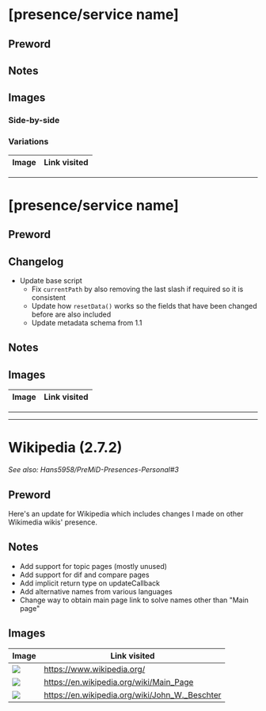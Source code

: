 # [presence/service name]

## Preword

## Notes

## Images

### Side-by-side

### Variations

| Image | Link visited |
| ----- | ------------ |

----

# [presence/service name]

## Preword

## Changelog

- Update base script
  - Fix `currentPath` by also removing the last slash if required so it is consistent
  - Update how `resetData()` works so the fields that have been changed before are also included
  - Update metadata schema from 1.1

## Notes

## Images

| Image | Link visited |
| ----- | ------------ |

----

<!-- 
var images = ``.split("\n")

var links = ``.split("\n")

console.log(images.length, links.length, images.length === links.length)

images = images.map(value => value.replace(/\[.+\]/, "[]"))
var result = images.map((value, index) => {
	if (value !== "") return `| ${value} | ${links[index]} |`
})
console.log(result.join("\n"))
-->

---

# Wikipedia (2.7.2)

*See also: Hans5958/PreMiD-Presences-Personal#3*

## Preword

Here's an update for Wikipedia which includes changes I made on other Wikimedia wikis' presence.

## Notes

- Add support for topic pages (mostly unused)
- Add support for dif and compare pages
- Add implicit return type on updateCallback
- Add alternative names from various languages
- Change way to obtain main page link to solve names other than "Main page"

## Images

| Image | Link visited |
| ----- | ------------ |
| ![](https://user-images.githubusercontent.com/11584103/90961449-4e3bdd80-e4d3-11ea-88ee-076f5b0f1226.png) | https://www.wikipedia.org/ |
| ![](https://user-images.githubusercontent.com/11584103/90961450-4f6d0a80-e4d3-11ea-86aa-04d15cd6578d.png) | https://en.wikipedia.org/wiki/Main_Page |
| ![](https://user-images.githubusercontent.com/11584103/90961451-5005a100-e4d3-11ea-88d1-cceb4f26ac4d.png) | https://en.wikipedia.org/wiki/John_W._Beschter |

